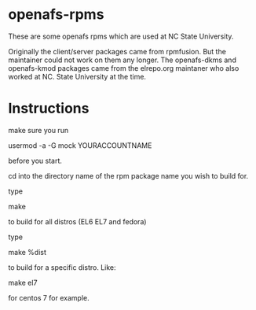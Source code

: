 # openafs-rpms

These are some openafs rpms which are used at NC State University.

Originally the client/server packages came from rpmfusion. But the maintainer 
could not work on them any longer. The openafs-dkms and openafs-kmod packages 
came from the elrepo.org maintaner who also worked at NC. State University at 
the time.


# Instructions

make sure you run

usermod -a -G mock YOURACCOUNTNAME

before you start.

cd into the directory name of the rpm package name you wish to build for.

type 

make

to build for all distros (EL6 EL7 and fedora)

type

make %dist

to build for a specific distro. Like:

make el7

for centos 7 for example.

